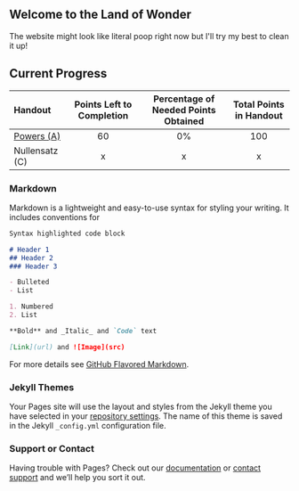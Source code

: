 ## Welcome to the Land of Wonder

The website might look like literal poop right now but I'll try my best to clean it up!

## Current Progress

| Handout       | Points Left to Completion  | Percentage of Needed Points Obtained  | Total Points in Handout|
| :---          |:---:|:---:|:---:|
| [Powers (A)](https://drive.google.com/file/d/109eK7mfNeC1JrcafTQZt7nAUsNJl427A/view?usp=sharing) | 60   | 0%   |100    |
| Nullensatz (C)| x   | x   |x    | 

### Markdown

<script src="https://gist.github.com/juliojr77/ad73b407722018ee676a.js" type="text/javascript"></script>

Markdown is a lightweight and easy-to-use syntax for styling your writing. It includes conventions for

```markdown
Syntax highlighted code block

# Header 1
## Header 2
### Header 3

- Bulleted
- List

1. Numbered
2. List

**Bold** and _Italic_ and `Code` text

[Link](url) and ![Image](src)
```

For more details see [GitHub Flavored Markdown](https://guides.github.com/features/mastering-markdown/).

### Jekyll Themes

Your Pages site will use the layout and styles from the Jekyll theme you have selected in your [repository settings](https://github.com/flashsonic6666/HandoutClutch/settings). The name of this theme is saved in the Jekyll `_config.yml` configuration file.

### Support or Contact

Having trouble with Pages? Check out our [documentation](https://docs.github.com/categories/github-pages-basics/) or [contact support](https://github.com/contact) and we’ll help you sort it out.
